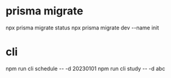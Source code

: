 # prisma migrate

npx prisma migrate status
npx prisma migrate dev --name init

# cli

npm run cli schedule -- -d 20230101
npm run cli study -- -d abc
